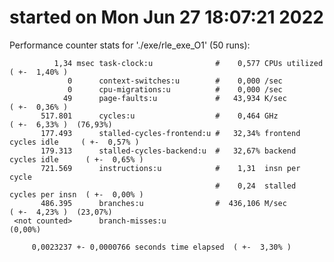 # started on Mon Jun 27 18:07:21 2022


 Performance counter stats for './exe/rle_exe_O1' (50 runs):

              1,34 msec task-clock:u              #    0,577 CPUs utilized            ( +-  1,40% )
                 0      context-switches:u        #    0,000 /sec                   
                 0      cpu-migrations:u          #    0,000 /sec                   
                49      page-faults:u             #   43,934 K/sec                    ( +-  0,36% )
           517.801      cycles:u                  #    0,464 GHz                      ( +-  6,33% )  (76,93%)
           177.493      stalled-cycles-frontend:u #   32,34% frontend cycles idle     ( +-  0,57% )
           179.313      stalled-cycles-backend:u  #   32,67% backend cycles idle      ( +-  0,65% )
           721.569      instructions:u            #    1,31  insn per cycle         
                                                  #    0,24  stalled cycles per insn  ( +-  0,00% )
           486.395      branches:u                #  436,106 M/sec                    ( +-  4,23% )  (23,07%)
     <not counted>      branch-misses:u                                               (0,00%)

         0,0023237 +- 0,0000766 seconds time elapsed  ( +-  3,30% )

